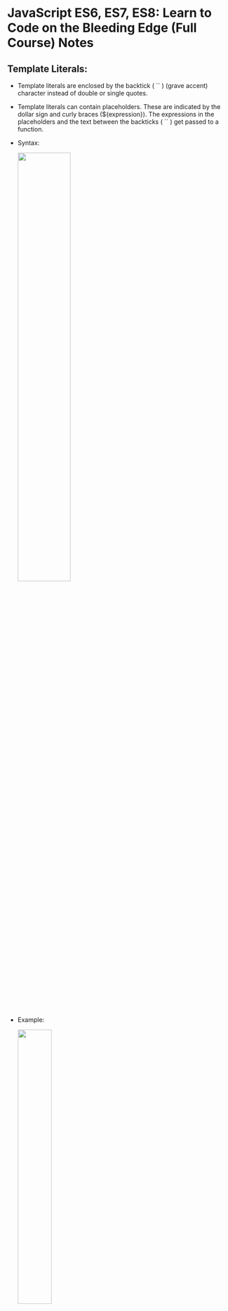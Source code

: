 # JavaScript ES6, ES7, ES8: Learn to Code on the Bleeding Edge (Full Course) Notes

## Template Literals:
- Template literals are enclosed by the backtick ( `` ) (grave accent) character instead of double or single quotes.

- Template literals can contain placeholders. These are indicated by the dollar sign and curly braces (${expression}). The expressions in the placeholders and the text between the backticks ( `` ) get passed to a function.

- Syntax:

    <img src="images/template-literals.png" width="50%"/>


- Example:

    <img src="images/template-literals-ex.png" width="40%" />


## Destructuring
- The destructuring assignment syntax is a JavaScript expression that makes it possible to unpack values from arrays, or properties from objects, into distinct variables.


### Destructuring objects
- Example:
    ```
    Object:
    const player = {
    name: 'Lebron James',
    club: 'LA Lakers',
    address: {
        city: 'Los Angeles'
    }
    };
    ```
    After destructing:
    ```
    const { name, club, address: { city } } = player;
    ```


### Destructuring arrays

- Example:
    ```
    let [firstName, middleName, lastName] = ['Dylan', 'Coding God', 'Israel'];
    ```
 

## Object Literal
- A JavaScript object literal is a comma-separated list of name-value pairs wrapped in curly braces. Object literals encapsulate data, enclosing it in a tidy package. This minimizes the use of global variables which can cause problems when combining code.

- After destructuring 

    <img src="images/object-literals.png" width="40%" />

## for of loop
- The for...of statement creates a loop iterating over iterable objects, including: built-in String, Array, array-like objects (e.g., arguments or NodeList), TypedArray, Map, Set, and user-defined iterables. It invokes a custom iteration hook with statements to be executed for the value of each distinct property of the object.

- Syntax:
    ```
    for (variable of iterable) {
    statement
    }
    ```

- Example: 

    <img src="images/for-of.png" width="40%" />


##  Spread Operator
- Spread syntax (...) allows an iterable such as an array expression or string to be expanded in places where zero or more arguments (for function calls) or elements (for array literals) are expected, or an object expression to be expanded in places where zero or more key-value pairs (for object literals) are expected.

***In short Copy*** 

- Example:

    <img src="images/spread-operator.png" width="50%" />


## Rest Operator[es6]
- The rest parameter syntax allows a function to accept an indefinite number of arguments as an array, providing a way to represent variadic functions in JavaScript.
- A function definition's last parameter can be prefixed with "..." , which will cause all remaining (user supplied) parameters to be placed within a standard JavaScript array. Only the last parameter in a function definition can be a rest parameter.

- Syntax:
    ```
    function f(a, b, ...theArgs) {
    // ...
    }

    ```
- Example: 

    <img src="images/rest-operator.png" width="50%" />


## Arrow Functions
- An arrow function expression is a compact alternative to a traditional function expression, but is limited and can't be used in all situations.
- Example: 

    <img src="images/arrow-function.png" width="50%" />


## Default Params
- Default function parameters allow named parameters to be initialized with default values if no value or undefined is passed.

- Example:

    <img src="images/default-params.png" width="50%" />


## includes()
- The includes() method determines whether an array includes a certain value among its entries, returning true or false as appropriate.

***Returns a boolean value***

- Syntax:
    ```
    includes(searchElement)
    includes(searchElement, fromIndex)
    ```

- Example: 

    <img src="images/includes.png" width="40%" />


## let and const
- ES6 introduced two important new JavaScript keywords: let and const.
### let
- The let statement declares a block-scoped local variable, optionally initializing it to a value.

### const
- Const are read-only properties
- Constants are block-scoped, much like variables declared using the let keyword. 
- The value of a constant can't be changed through reassignment (i.e. by using the assignment operator), and it can't be redeclared (i.e. through a variable declaration). 
- However, if a constant is an object or array its properties or items can be updated or removed.


## import and export
- Create export in one file 
- Import the function/variable from that file where we have written that export.
- The export statement is used when creating JavaScript modules to export live bindings to functions, objects, or primitive values from the module so they can be used by other programs with the import statement. Exported modules are in strict mode whether you declare them as such or not. The export statement cannot be used in embedded scripts
- The static import statement is used to import read only live bindings which are exported by another module.
Imported modules are in strict mode whether you declare them as such or not. The import statement cannot be used in embedded scripts unless such script has a type="module"
- There is also a function-like dynamic import(), which does not require scripts of type="module".


## padStart() 
- The padStart() method pads the current string with another string (multiple times, if needed) until the resulting string reaches the given length. The padding is applied from the start of the current string.

- Syntax:
    ```
    padStart(targetLength)
    padStart(targetLength, padString)
    ```

- Example:

    <img src="images/padstart.png" width="50%" />


## padEnd()
- The padEnd() method pads the current string with a given string (repeated, if needed) so that the resulting string reaches a given length. The padding is applied from the end of the current string.

- Syntax:
    ```
    padEnd(targetLength)
    padEnd(targetLength, padString)
    ```
- Example:

    <img src="images/padend.png" width="50%" />


## Classes
- Classes are a template for creating objects. They encapsulate data with code to work on that data. Classes in JS are built on prototypes but also have some syntax and semantics that are not shared with ES5 class-like semantics.

- Constructor: The constructor method is a special method for creating and initializing an object created with a class. There can only be one special method with the name "constructor" in a class. A SyntaxError will be thrown if the class contains more than one occurrence of a constructor method.
- A constructor can use the super keyword to call the constructor of the super class.
Static:The static keyword defines a static method or property for a class, or a class static initialization block (see the link for more information about this usage). Neither static methods nor static properties can be called on instances of the class. Instead, they're called on the class itself.
- Syntax:
    ```
    static methodName() { /* ... */ }
    static propertyName [= value];

    // Class static initialization block
    static {

    }
    ```
- get:  The get syntax binds an object property to a function that will be called when that property is looked up.

- Extends :The extends keyword is used in class declarations or class expressions to create a class as a child of another class.
- Super: The super keyword is used to call corresponding methods of super(parent) class. 


## Trailing commas
- Trailing commas (sometimes called "final commas") can be useful when adding new elements, parameters, or properties to JavaScript code. If you want to add a new property, you can add a new line without modifying the previously last line if that line already uses a trailing comma.
- Syntax:
    ```
    ,

    ```
- Example: 
    ```
    var arr = [1,2,3,];
    arr; // [1, 2, 3]
    arr.length; // 3
    ```


## Promises
- The Promise object represents the eventual completion (or failure) of an asynchronous operation and its resulting value.
- A Promise object is created using the new keyword and its constructor. This constructor takes a function, called the "executor function", as its parameter. 
- This function should take two functions as parameters. 

> Resolve and Reject
- The first of these functions **(resolve)** is called when the asynchronous task completes successfully and returns the results of the task as a value. 
- The second **(reject)** is called when the task fails, and returns the reason for failure, which is typically an error object.

- Two chanin methods (.then().catch())
- Example:

    <img src="images/promises.png" width="50%" />


## Fetch
- The Fetch API provides a JavaScript interface for accessing and manipulating parts of the HTTP pipeline, such as requests and responses.
It also provides a global fetch() method that provides an easy, logical way to fetch resources asynchronously across the network.
- Example:
     ```
    fetch('https://jsonplaceholder.typicode.com/comments/1')
        .then(response => response.json())
        .then(data => console.log(data))

    ```
        
## Async and Await
- First of all we have the async keyword, which you put in front of a function declaration to turn it into an async function. An async function is a function that knows how to expect the possibility of the await keyword being used to invoke asynchronous code.
- The advantage of an async function only becomes apparent when you combine it with the await keyword. await only works inside async functions within regular JavaScript code, however it can be used on its own with JavaScript modules.
await can be put in front of any async promise-based function to pause your code on that line until the promise fulfills, then return the resulting value.
- You can use await when calling any function that returns a Promise, including web API functions.


- Example: 

    <img src="images/async&await.png" width="50%" />


## sets in ES6
- Set objects are collections of values. You can iterate through the elements of a set in insertion order. A value in the Set may only occur once; it is unique in the Set's collection.

- .size: Returns the number of values in the Set object.
- .has: Returns a boolean asserting whether an element is present with the given value in the Set object or not.
- .add: Appends value to the Set object. Returns the Set object with added value.
- .clear: Removes all elements from the Set object.
- .delete: Removes the element associated to the value and returns a boolean asserting whether an element was successfully removed or not.

## Know more:

[Template Literals](https://developer.mozilla.org/en-US/docs/Web/JavaScript/Reference/Template_literals)

[Destructuring assignment](https://developer.mozilla.org/en-US/docs/Web/JavaScript/Reference/Operators/Destructuring_assignment)

[Fetch](https://developer.mozilla.org/en-US/docs/Web/API/Fetch_API/Using_Fetch)

[Async and await](https://developer.mozilla.org/en-US/docs/Learn/JavaScript/Asynchronous/Async_await)

[Classes](https://developer.mozilla.org/en-US/docs/Web/JavaScript/Reference/Classes)

[Promises](https://developer.mozilla.org/en-US/docs/Web/JavaScript/Reference/Global_Objects/Promise)

[Object Literals](https://www.dyn-web.com/tutorials/object-literal/)

[export](https://developer.mozilla.org/en-US/docs/web/javascript/reference/statements/export)

[import](https://developer.mozilla.org/en-US/docs/Web/JavaScript/Reference/Statements/import)

